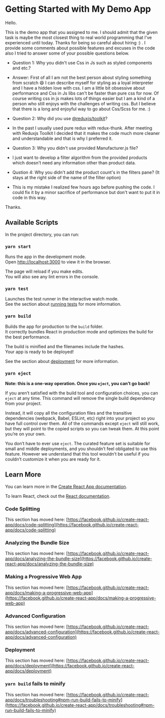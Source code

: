 # Getting Started with My Demo App

Hello. 

This is the demo app that you assigned to me. I should admit that the given task is maybe the most closest thing to real world programming that I've experienced until today. Thanks for being so careful about hiring :) . I provide some comments about possible features and excuses in the code also I tried to answer some of your possible questions below.

- Question 1: Why you didn't use Css in Js such as styled components and etc.? 
- Answer: First of all I am not the best person about styling something from scratch :smile: I can describe myself for styling as a loyal interpreter and I have a hidden love with css. I am a little bit obsessive about performance and Css in Js libs can't be faster than pure css for now. Of course writing css in js makes lots of things easier but I am a kind of a person who still enjoys with the challenges of writing css. But I believe that there is a long and enjoyful way to go about Css/Scss for me. :)

- Question 2: Why did you use [@reduxjs/toolkit](https://redux-toolkit.js.org/)?
- In the past I usually used pure redux with redux-thunk. After meeting with Reduxjs Toolkit I decided that it makes the code much more cleaner and understandable and that is why I preferred it.

- Question 3: Why you didn't use provided Manufacturer.js file?
- I just want to develop a filter algorithm from the provided products which doesn't need any information other than product data.

- Qustion 4: Why you didn't add the product count's in the filters pane? (It stays at the right side of the name of the filter option)
- This is my mistake I realized few hours ago before pushing the code. I could fix it by a minor sacrifice of performance but don't want to put it in code in this way.

Thanks.

## Available Scripts

In the project directory, you can run:

### `yarn start`

Runs the app in the development mode.\
Open [http://localhost:3000](http://localhost:3000) to view it in the browser.

The page will reload if you make edits.\
You will also see any lint errors in the console.

### `yarn test`

Launches the test runner in the interactive watch mode.\
See the section about [running tests](https://facebook.github.io/create-react-app/docs/running-tests) for more information.

### `yarn build`

Builds the app for production to the `build` folder.\
It correctly bundles React in production mode and optimizes the build for the best performance.

The build is minified and the filenames include the hashes.\
Your app is ready to be deployed!

See the section about [deployment](https://facebook.github.io/create-react-app/docs/deployment) for more information.

### `yarn eject`

**Note: this is a one-way operation. Once you `eject`, you can’t go back!**

If you aren’t satisfied with the build tool and configuration choices, you can `eject` at any time. This command will remove the single build dependency from your project.

Instead, it will copy all the configuration files and the transitive dependencies (webpack, Babel, ESLint, etc) right into your project so you have full control over them. All of the commands except `eject` will still work, but they will point to the copied scripts so you can tweak them. At this point you’re on your own.

You don’t have to ever use `eject`. The curated feature set is suitable for small and middle deployments, and you shouldn’t feel obligated to use this feature. However we understand that this tool wouldn’t be useful if you couldn’t customize it when you are ready for it.

## Learn More

You can learn more in the [Create React App documentation](https://facebook.github.io/create-react-app/docs/getting-started).

To learn React, check out the [React documentation](https://reactjs.org/).

### Code Splitting

This section has moved here: [https://facebook.github.io/create-react-app/docs/code-splitting](https://facebook.github.io/create-react-app/docs/code-splitting)

### Analyzing the Bundle Size

This section has moved here: [https://facebook.github.io/create-react-app/docs/analyzing-the-bundle-size](https://facebook.github.io/create-react-app/docs/analyzing-the-bundle-size)

### Making a Progressive Web App

This section has moved here: [https://facebook.github.io/create-react-app/docs/making-a-progressive-web-app](https://facebook.github.io/create-react-app/docs/making-a-progressive-web-app)

### Advanced Configuration

This section has moved here: [https://facebook.github.io/create-react-app/docs/advanced-configuration](https://facebook.github.io/create-react-app/docs/advanced-configuration)

### Deployment

This section has moved here: [https://facebook.github.io/create-react-app/docs/deployment](https://facebook.github.io/create-react-app/docs/deployment)

### `yarn build` fails to minify

This section has moved here: [https://facebook.github.io/create-react-app/docs/troubleshooting#npm-run-build-fails-to-minify](https://facebook.github.io/create-react-app/docs/troubleshooting#npm-run-build-fails-to-minify)
